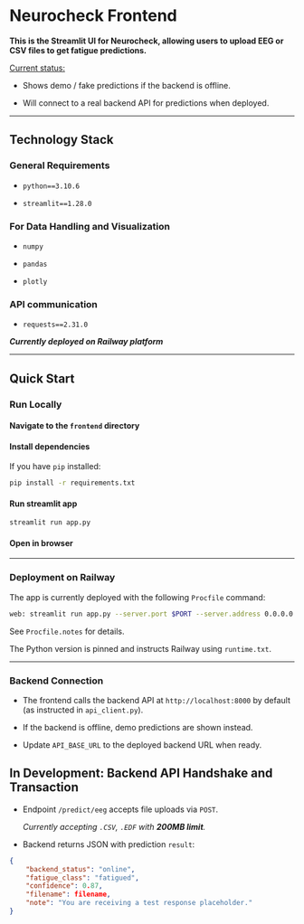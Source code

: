 # Neurocheck Frontend

<b>This is the Streamlit UI for Neurocheck, allowing users to upload EEG or CSV files to get fatigue predictions.</b>

<u>Current status:</u>

- Shows demo / fake predictions if the backend is offline.

- Will connect to a real backend API for predictions when deployed.

---

## Technology Stack

### General Requirements

- `python==3.10.6`

- `streamlit==1.28.0`

### For Data Handling and Visualization

- `numpy`

- `pandas`

- `plotly`

### API communication

- `requests==2.31.0`


<b><i>Currently deployed on Railway platform</i></b>

---

## Quick Start

### Run Locally

#### Navigate to the `frontend` directory

#### Install dependencies

If you have `pip` installed:

```bash
pip install -r requirements.txt
```

#### Run streamlit app

```bash
streamlit run app.py
```
#### Open in browser

---

### Deployment on Railway

The app is currently deployed with the following `Procfile` command:

```bash
web: streamlit run app.py --server.port $PORT --server.address 0.0.0.0
```

See `Procfile.notes` for details.


The Python version is pinned and instructs Railway using `runtime.txt`.

---

### Backend Connection

- The frontend calls the backend API at `http://localhost:8000` by default (as instructed in `api_client.py`).

- If the backend is offline, demo predictions are shown instead.

- Update `API_BASE_URL` to the deployed backend URL when ready.

## In Development: Backend API Handshake and Transaction

- Endpoint `/predict/eeg` accepts file uploads via `POST`.

  <i>Currently accepting `.CSV`, `.EDF` with <b>200MB limit</b>.</i>

- Backend returns JSON with prediction `result`:

```json
{
    "backend_status": "online",
    "fatigue_class": "fatigued",
    "confidence": 0.87,
    "filename": filename,
    "note": "You are receiving a test response placeholder."
}
